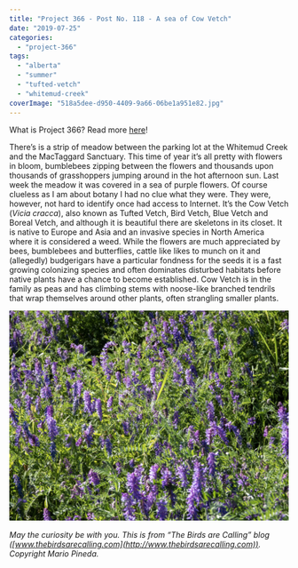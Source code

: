 ```yaml
---
title: "Project 366 - Post No. 118 - A sea of Cow Vetch"
date: "2019-07-25"
categories: 
  - "project-366"
tags: 
  - "alberta"
  - "summer"
  - "tufted-vetch"
  - "whitemud-creek"
coverImage: "518a5dee-d950-4409-9a66-06be1a951e82.jpg"
---
```


What is Project 366? Read more [here](https://thebirdsarecalling.com/2019/03/29/project-366/)!

There’s is a strip of meadow between the parking lot at the Whitemud Creek and the MacTaggard Sanctuary. This time of year it’s all pretty with flowers in bloom, bumblebees zipping between the flowers and thousands upon thousands of grasshoppers jumping around in the hot afternoon sun. Last week the meadow it was covered in a sea of purple flowers. Of course clueless as I am about botany I had no clue what they were. They were, however, not hard to identify once had access to Internet. It’s the Cow Vetch (_Vicia cracca_), also known as Tufted Vetch, Bird Vetch, Blue Vetch and Boreal Vetch, and although it is beautiful there are skeletons in its closet. It is native to Europe and Asia and an invasive species in North America where it is considered a weed. While the flowers are much appreciated by bees, bumblebees and butterflies, cattle like likes to munch on it and (allegedly) budgerigars have a particular fondness for the seeds it is a fast growing colonizing species and often dominates disturbed habitats before native plants have a chance to become established. Cow Vetch is in the family as peas and has climbing stems with noose-like branched tendrils that wrap themselves around other plants, often strangling smaller plants.

![](images/518a5dee-d950-4409-9a66-06be1a951e82.jpg)

_May the curiosity be with you. This is from “The Birds are Calling” blog ([www.thebirdsarecalling.com](http://www.thebirdsarecalling.com)). Copyright Mario Pineda._
